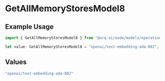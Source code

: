 # GetAllMemoryStoresModel8

## Example Usage

```typescript
import { GetAllMemoryStoresModel8 } from "@orq-ai/node/models/operations";

let value: GetAllMemoryStoresModel8 = "openai/text-embedding-ada-002";
```

## Values

```typescript
"openai/text-embedding-ada-002"
```